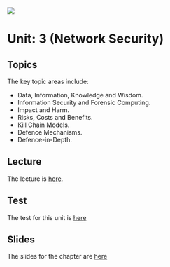 <img src="https://github.com/billbuchanan/csn09112/blob/master/zadditional/top_csn09112.png"/>

# Unit: 3 (Network Security)

## Topics
The key topic areas include:

* Data, Information, Knowledge and Wisdom.
* Information Security and Forensic Computing.
* Impact and Harm.
* Risks, Costs and Benefits.
* Kill Chain Models.
* Defence Mechanisms.
* Defence-in-Depth.


## Lecture

The lecture is [here](https://www.youtube.com/watch?v=X5_OFQGywWE).

## Test

The test for this unit is [here](https://asecuritysite.com/tests/tests?sortBy=cyberdata02)

## Slides
The slides for the chapter are [here](https://github.com/billbuchanan/csn09112/blob/master/week03_ns/lecture/unit03_nets.pdf)
  
  


  
